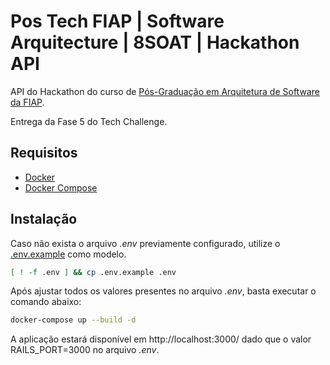 # Pos Tech FIAP | Software Arquitecture | 8SOAT | Hackathon API

API do Hackathon do curso de [Pós-Graduação em Arquitetura de Software da FIAP](https://postech.fiap.com.br/curso/software-architecture/).

Entrega da Fase 5 do Tech Challenge.

## Requisitos

* [Docker](https://docs.docker.com/engine/install/)
* [Docker Compose](https://github.com/docker/compose)

## Instalação

Caso não exista o arquivo *.env* previamente configurado, utilize o [.env.example](.env.example) como modelo.

```bash
[ ! -f .env ] && cp .env.example .env
```

Após ajustar todos os valores presentes no arquivo *.env*, basta executar o comando abaixo:


```bash
docker-compose up --build -d
```

A aplicação estará disponível em http://localhost:3000/ dado que o valor RAILS_PORT=3000 no arquivo *.env*.
